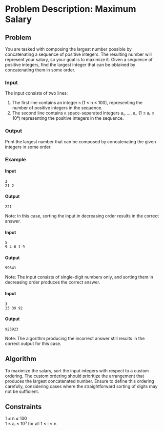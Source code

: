 # Problem Description: Maximum Salary

## Problem

You are tasked with composing the largest number possible by concatenating a sequence of positive integers. The resulting number will represent your salary, so your goal is to maximize it. Given a sequence of positive integers, find the largest integer that can be obtained by concatenating them in some order.

### Input

The input consists of two lines:
1. The first line contains an integer `n` (1 ≤ n ≤ 100), representing the number of positive integers in the sequence.
2. The second line contains `n` space-separated integers a₁, ..., aₙ (1 ≤ aᵢ ≤ 10³) representing the positive integers in the sequence.

### Output

Print the largest number that can be composed by concatenating the given integers in some order.

### Example

#### Input
```
2
21 2
```
#### Output
```
221
```
Note: In this case, sorting the input in decreasing order results in the correct answer.

#### Input
```
5
9 4 6 1 9
```
#### Output
```
99641
```
Note: The input consists of single-digit numbers only, and sorting them in decreasing order produces the correct answer.

#### Input
```
3
23 39 92
```
#### Output
```
923923
```
Note: The algorithm producing the incorrect answer still results in the correct output for this case.

## Algorithm

To maximize the salary, sort the input integers with respect to a custom ordering. The custom ordering should prioritize the arrangement that produces the largest concatenated number. Ensure to define this ordering carefully, considering cases where the straightforward sorting of digits may not be sufficient.

## Constraints

1 ≤ n ≤ 100  
1 ≤ aᵢ ≤ 10³ for all 1 ≤ i ≤ n.